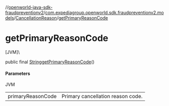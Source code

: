 //[openworld-java-sdk-fraudpreventionv2](../../../index.md)/[com.expediagroup.openworld.sdk.fraudpreventionv2.models](../index.md)/[CancellationReason](index.md)/[getPrimaryReasonCode](get-primary-reason-code.md)

# getPrimaryReasonCode

[JVM]\

public final [String](https://docs.oracle.com/javase/8/docs/api/java/lang/String.html)[getPrimaryReasonCode](get-primary-reason-code.md)()

#### Parameters

JVM

| | |
|---|---|
| primaryReasonCode | Primary cancellation reason code. |
